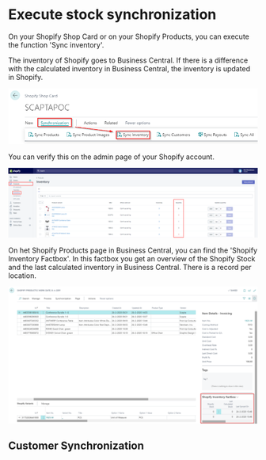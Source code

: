 ﻿---
title: 
description: 
ms.date: 03/21/2022
ms.topic: article
ms.service: dynamics365-business-central
author: edupont04
ms.author: andreipa
manager: 
---

# Execute stock synchronization

On your Shopify Shop Card or on your Shopify Products, you can execute the function 'Sync inventory'.

The inventory of Shopify goes to Business Central. If there is a difference with the calculated inventory in Business Central, the inventory is updated in Shopify.

![](media/image56.png)

You can verify this on the admin page of your Shopify account.

![](media/image57.png)

On het Shopify Products page in Business Central, you can find the 'Shopify Inventory Factbox'. In this factbox you get an overview of the Shopify Stock and the last calculated inventory in Business Central. There is a record per location.

![](media/image58.png)

## Customer Synchronization


